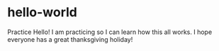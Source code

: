 # hello-world
Practice
Hello! I am practicing so I can learn how this all works. I hope everyone has a great thanksgiving holiday!
